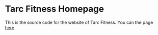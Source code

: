 # Tarc Fitness Homepage
This is the source code for the website of Tarc Fitness. You can the page [here](https://tarc-fitness.com)